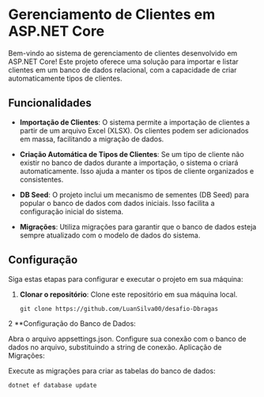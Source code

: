 # Gerenciamento de Clientes em ASP.NET Core

Bem-vindo ao sistema de gerenciamento de clientes desenvolvido em ASP.NET Core! Este projeto oferece uma solução para importar e listar clientes em um banco de dados relacional, com a capacidade de criar automaticamente tipos de clientes.

## Funcionalidades

- **Importação de Clientes**: O sistema permite a importação de clientes a partir de um arquivo Excel (XLSX). Os clientes podem ser adicionados em massa, facilitando a migração de dados.

- **Criação Automática de Tipos de Clientes**: Se um tipo de cliente não existir no banco de dados durante a importação, o sistema o criará automaticamente. Isso ajuda a manter os tipos de cliente organizados e consistentes.

- **DB Seed**: O projeto inclui um mecanismo de sementes (DB Seed) para popular o banco de dados com dados iniciais. Isso facilita a configuração inicial do sistema.

- **Migrações**: Utiliza migrações para garantir que o banco de dados esteja sempre atualizado com o modelo de dados do sistema.

## Configuração

Siga estas etapas para configurar e executar o projeto em sua máquina:

1. **Clonar o repositório**: Clone este repositório em sua máquina local.

   ```shell
   git clone https://github.com/LuanSilva00/desafio-Dbragas

2 **Configuração do Banco de Dados:

Abra o arquivo appsettings.json.
Configure sua conexão com o banco de dados no arquivo, substituindo a string de conexão.
Aplicação de Migrações:

Execute as migrações para criar as tabelas do banco de dados:
```shell
dotnet ef database update
   

